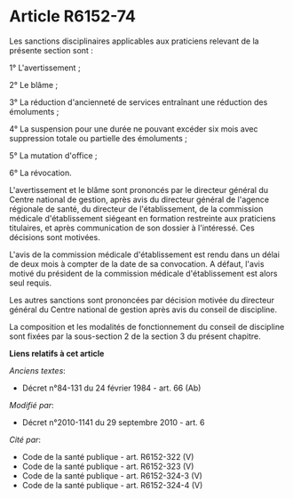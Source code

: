 # Article R6152-74

Les sanctions disciplinaires applicables aux praticiens relevant de la présente section sont :

1° L'avertissement ;

2° Le blâme ;

3° La réduction d'ancienneté de services entraînant une réduction des émoluments ;

4° La suspension pour une durée ne pouvant excéder six mois avec suppression totale ou partielle des émoluments ;

5° La mutation d'office ;

6° La révocation.

L'avertissement et le blâme sont prononcés par le directeur général du Centre national de gestion, après avis du directeur
général de l'agence régionale de santé, du directeur de l'établissement, de la commission médicale d'établissement siégeant
en formation restreinte aux praticiens titulaires, et après communication de son dossier à l'intéressé. Ces décisions sont
motivées. 

L'avis de la commission médicale d'établissement est rendu dans un délai de deux mois à compter de la date de sa convocation.
A défaut, l'avis motivé du président de la commission médicale d'établissement est alors seul requis.

Les autres sanctions sont prononcées par décision motivée du directeur général du Centre national de gestion après avis du
conseil de discipline.

La composition et les modalités de fonctionnement du conseil de discipline sont fixées par la sous-section 2 de la section 3
du présent chapitre.

**Liens relatifs à cet article**

_Anciens textes_:

  - Décret n°84-131 du 24 février 1984 - art. 66 (Ab)

_Modifié par_:

  - Décret n°2010-1141 du 29 septembre 2010 - art. 6

_Cité par_:

  - Code de la santé publique - art. R6152-322 (V)
  - Code de la santé publique - art. R6152-323 (V)
  - Code de la santé publique - art. R6152-324-3 (V)
  - Code de la santé publique - art. R6152-324-4 (V)
